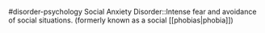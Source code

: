 #disorder-psychology 
Social Anxiety Disorder::Intense fear and avoidance of social situations. (formerly known as a social [[phobias|phobia]])